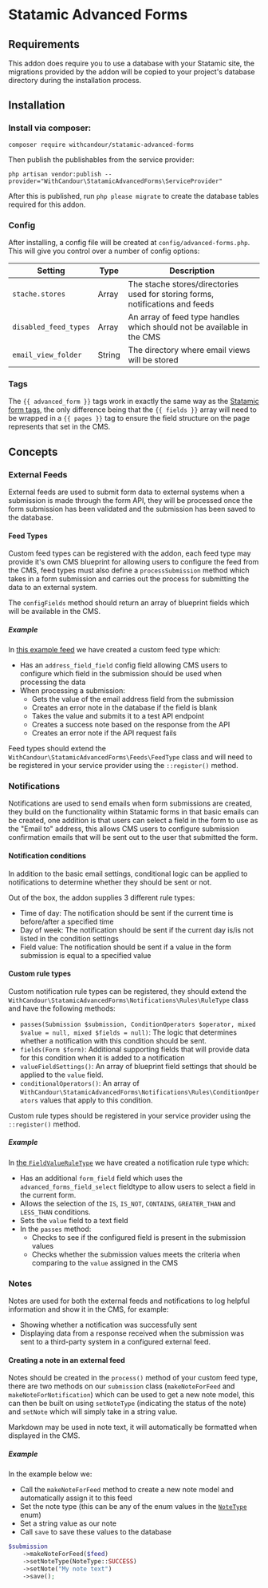 # Statamic Advanced Forms

## Requirements

This addon does require you to use a database with your Statamic site, the migrations provided by the addon will be copied to your project's database directory during the installation process.

## Installation

### Install via composer:
```
composer require withcandour/statamic-advanced-forms
```
Then publish the publishables from the service provider:
```
php artisan vendor:publish --provider="WithCandour\StatamicAdvancedForms\ServiceProvider"
```
After this is published, run `php please migrate` to create the database tables required for this addon.

### Config
After installing, a config file will be created at `config/advanced-forms.php`. This will give you control over a number of config options:

| Setting | Type       | Description                                                 |
| --------- | ---------- | ----------------------------------------------------------- |
| `stache.stores`      | Array  | The stache stores/directories used for storing forms, notifications and feeds |
| `disabled_feed_types` | Array  | An array of feed type handles which should not be available in the CMS       |
| `email_view_folder`   | String   | The directory where email views will be stored |

### Tags

The `{{ advanced_form }}` tags work in exactly the same way as the [Statamic form tags](https://statamic.dev/tags/form-create), the only difference being that the `{{ fields }}` array will need to be wrapped in a `{{ pages }}` tag to ensure the field structure on the page represents that set in the CMS.

## Concepts

### External Feeds
External feeds are used to submit form data to external systems when a submission is made through the form API, they will be processed once the form submission has been validated and the submission has been saved to the database.

#### Feed Types
Custom feed types can be registered with the addon, each feed type may provide it's own CMS blueprint for allowing users to configure the feed from the CMS, feed types must also define a `processSubmission` method which takes in a form submission and carries out the process for submitting the data to an external system.

The `configFields` method should return an array of blueprint fields which will be available in the CMS.

##### Example
In [this example feed](https://github.com/WithCandour/statamic-advanced-forms/blob/master/src/Feeds/FeedTypes/AdvancedFormsExampleFeedType.php) we have created a custom feed type which:
- Has an `address_field_field` config field allowing CMS users to configure which field in the submission should be used when processing the data
- When processing a submission:
    - Gets the value of the email address field from the submission
    - Creates an error note in the database if the field is blank
    - Takes the value and submits it to a test API endpoint
    - Creates a success note based on the response from the API
    - Creates an error note if the API request fails

Feed types should extend the `WithCandour\StatamicAdvancedForms\Feeds\FeedType` class and will need to be registered in your service provider using the `::register()` method.

### Notifications
Notifications are used to send emails when form submissions are created, they build on the functionality within Statamic forms in that basic emails can be created, one addition is that users can select a field in the form to use as the "Email to" address, this allows CMS users to configure submission confirmation emails that will be sent out to the user that submitted the form.

#### Notification conditions
In addition to the basic email settings, conditional logic can be applied to notifications to determine whether they should be sent or not.

Out of the box, the addon supplies 3 different rule types:
- Time of day: The notification should be sent if the current time is before/after a specified time
- Day of week: The notification should be sent if the current day is/is not listed in the condition settings
- Field value: The notification should be sent if a value in the form submission is equal to a specified value

#### Custom rule types
Custom notification rule types can be registered, they should extend the `WithCandour\StatamicAdvancedForms\Notifications\Rules\RuleType` class and have the following methods:
- `passes(Submission $submission, ConditionOperators $operator, mixed $value = null, mixed $fields = null)`: The logic that determines whether a notification with this condition should be sent.
- `fields(Form $form)`: Additional supporting fields that will provide data for this condition when it is added to a notification
- `valueFieldSettings()`: An array of blueprint field settings that should be applied to the `value` field.
- `conditionalOperators()`: An array of `WithCandour\StatamicAdvancedForms\Notifications\Rules\ConditionOperators` values that apply to this condition.

Custom rule types should be registered in your service provider using the `::register()` method.

##### Example
In [the `FieldValueRuleType`](https://github.com/WithCandour/statamic-advanced-forms/blob/master/src/Notifications/Rules/RuleTypes/FieldValueRuleType.php) we have created a notification rule type which:
- Has an additional `form_field` field which uses the `advanced_forms_field_select` fieldtype to allow users to select a field in the current form.
- Allows the selection of the `IS`, `IS_NOT`, `CONTAINS`, `GREATER_THAN` and `LESS_THAN` conditions.
- Sets the `value` field to a text field
- In the `passes` method:
    - Checks to see if the configured field is present in the submission values
    - Checks whether the submission values meets the criteria when comparing to the `value` assigned in the CMS

### Notes
Notes are used for both the external feeds and notifications to log helpful information and show it in the CMS, for example:
- Showing whether a notification was successfully sent
- Displaying data from a response received when the submission was sent to a third-party system in a configured external feed.

#### Creating a note in an external feed
Notes should be created in the `process()` method of your custom feed type, there are two methods on our `submission` class (`makeNoteForFeed` and `makeNoteForNotification`) which can be used to get a new note model, this can then be built on using `setNoteType` (indicating the status of the note) and `setNote` which will simply take in a string value.

Markdown may be used in note text, it will automatically be formatted when displayed in the CMS.

##### Example
In the example below we:
- Call the `makeNoteForFeed` method to create a new note model and automatically assign it to this feed
- Set the note type (this can be any of the enum values in the [`NoteType`](https://github.com/WithCandour/statamic-advanced-forms/blob/master/src/Models/NoteType.php) enum)
- Set a string value as our note
- Call `save` to save these values to the database

```php
$submission
    ->makeNoteForFeed($feed)
    ->setNoteType(NoteType::SUCCESS)
    ->setNote("My note text")
    ->save();
```